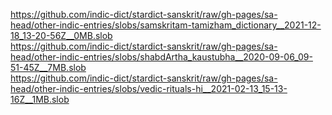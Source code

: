 https://github.com/indic-dict/stardict-sanskrit/raw/gh-pages/sa-head/other-indic-entries/slobs/samskritam-tamizham_dictionary__2021-12-18_13-20-56Z__0MB.slob  
https://github.com/indic-dict/stardict-sanskrit/raw/gh-pages/sa-head/other-indic-entries/slobs/shabdArtha_kaustubha__2020-09-06_09-51-45Z__7MB.slob  
https://github.com/indic-dict/stardict-sanskrit/raw/gh-pages/sa-head/other-indic-entries/slobs/vedic-rituals-hi__2021-02-13_15-13-16Z__1MB.slob  
